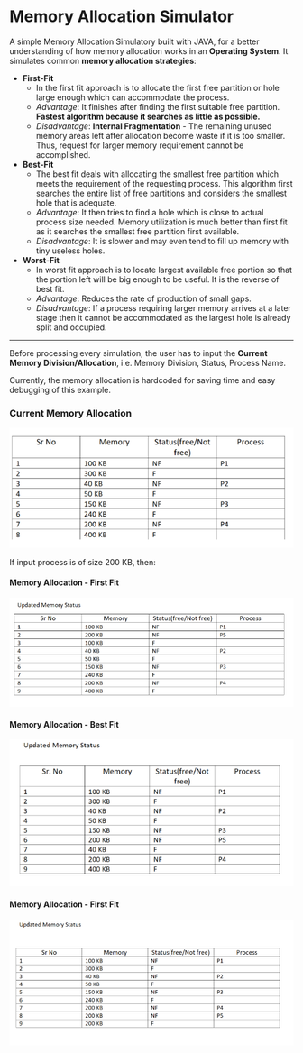 # Memory Allocation Simulator

A simple Memory Allocation Simulatory built with JAVA, for a better understanding of how memory allocation works in an **Operating System**. It simulates common **memory allocation strategies**:

- **First-Fit**
  - In the first fit approach is to allocate the first free partition or hole large enough which can accommodate the process.
  - *Advantage*: It finishes after finding the first suitable free partition. **Fastest algorithm because it searches as little as possible.**
  - *Disadvantage*: **Internal Fragmentation** - The remaining unused memory areas left after allocation become waste if it is too smaller. Thus, request for larger memory requirement cannot be accomplished.
- **Best-Fit**
  - The best fit deals with allocating the smallest free partition which meets the requirement of the requesting process. This algorithm first searches the entire list of free partitions and considers the smallest hole that is adequate.
  - *Advantage*: It then tries to find a hole which is close to actual process size needed. Memory utilization is much better than first fit as it searches the smallest free partition first available.
  - *Disadvantage*: It is slower and may even tend to fill up memory with tiny useless holes.
- **Worst-Fit**
  - In worst fit approach is to locate largest available free portion so that the portion left will be big enough to be useful. It is the reverse of best fit.
  - *Advantage*: Reduces the rate of production of small gaps.
  - *Disadvantage*: If a process requiring larger memory arrives at a later stage then it cannot be accommodated as the largest hole is already split and occupied.

---

Before processing every simulation, the user has to input the **Current Memory Division/Allocation**, i.e. Memory Division, Status, Process Name.

Currently, the memory allocation is hardcoded for saving time and easy debugging of this example.

### Current Memory Allocation

![](image/README/1614853595820.png)

If input process is of size 200 KB, then:

#### Memory Allocation - First Fit

![](image/README/1614854405430.png)

#### Memory Allocation - Best Fit

![](image/README/1614854456549.png)

#### Memory Allocation - First Fit

![](image/README/1614854479103.png)
